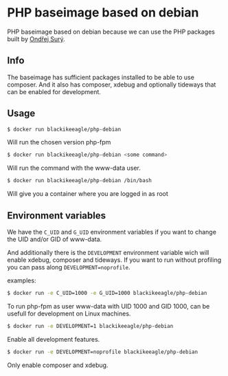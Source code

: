 PHP baseimage based on debian
=============================

PHP baseimage based on debian because we can use the PHP packages built by
[Ondřej Surý](https://deb.sury.org/).

Info
----

The baseimage has sufficient packages installed to be able to use composer. And
it also has composer, xdebug and optionally tideways that can be enabled for
development.

Usage
-----

~~~ sh
$ docker run blackikeeagle/php-debian
~~~

Will run the chosen version php-fpm

~~~ sh
$ docker run blackikeeagle/php-debian <some command>
~~~

Will run the command with the www-data user.

~~~ sh
$ docker run blackikeeagle/php-debian /bin/bash
~~~

Will give you a container where you are logged in as root

Environment variables
---------------------

We have the `C_UID` and `G_UID` environment variables if you want to change the
UID and/or GID of www-data.

And additionally there is the `DEVELOPMENT` environment variable wich will
enable xdebug, composer and tideways. If you want to run without profiling you
can pass along `DEVELOPMENT=noprofile`.

examples:

~~~ sh
$ docker run -e C_UID=1000 -e G_UID=1000 blackikeeagle/php-debian
~~~

To run php-fpm as user www-data with UID 1000 and GID 1000, can be usefull for
development on Linux machines.

~~~ sh
$ docker run -e DEVELOPMENT=1 blackikeeagle/php-debian
~~~

Enable all development features.

~~~ sh
$ docker run -e DEVELOPMENT=noprofile blackikeeagle/php-debian
~~~

Only enable composer and xdebug.

